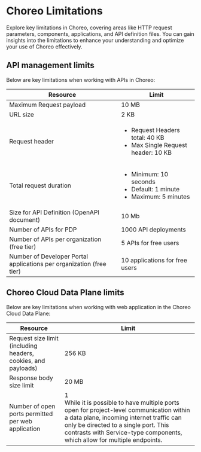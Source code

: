 # Choreo Limitations

Explore key limitations in Choreo, covering areas like HTTP request parameters, components, applications, and API definition files. You can gain insights into the limitations to enhance your understanding and optimize your use of Choreo effectively.

## API management limits

Below are key limitations when working with APIs in Choreo:

|Resource                             |  Limit                                                                                      |
|-------------------------------------|---------------------------------------------------------------------------------------------|
| Maximum Request payload             |  10 MB                                                                                       |
| URL size                            |  2 KB                                                                                         |
| Request header                      | <ul><li>Request Headers total: 40 KB</li><li>Max Single Request header: 10 KB</li></ul>       |
| Total request duration              | <ul><li>Minimum: 10 seconds</li><li>Default: 1 minute</li><li>Maximum: 5 minutes</li></ul>             |
| Size for API Definition (OpenAPI document)| 10 Mb                                                                                  |
| Number of APIs for PDP                 | 1000 API deployments                                                                     |
| Number of APIs per organization (free tier)                 | 5 APIs for free users                                                                    |
| Number of Developer Portal applications per organization (free tier)  | 10 applications for free users                                                          |


## Choreo Cloud Data Plane limits

Below are key limitations when working with web application in the Choreo Cloud Data Plane:

| Resource                            |  Limit                                                                                     |
|------------------------------------|---------------------------------------------------------------------------------------------|
| Request size limit (including headers, cookies, and payloads)   | 256 KB                                                          |
| Response body size limit                         | 20 MB |
| Number of open ports permitted per web application| 1 <br/> While it is possible to have multiple ports open for project-level communication within a data plane, incoming internet traffic can only be directed to a single port. This contrasts with Service-type components, which allow for multiple endpoints.|

